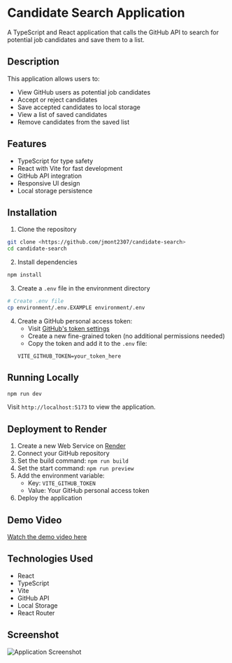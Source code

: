# Candidate Search Application

A TypeScript and React application that calls the GitHub API to search for potential job candidates and save them to a list.

## Description

This application allows users to:
- View GitHub users as potential job candidates
- Accept or reject candidates
- Save accepted candidates to local storage
- View a list of saved candidates
- Remove candidates from the saved list

## Features

- TypeScript for type safety
- React with Vite for fast development
- GitHub API integration
- Responsive UI design
- Local storage persistence

## Installation

1. Clone the repository
```bash
git clone <https://github.com/jmont2307/candidate-search>
cd candidate-search
```

2. Install dependencies
```bash
npm install
```

3. Create a `.env` file in the environment directory
```bash
# Create .env file
cp environment/.env.EXAMPLE environment/.env
```

4. Create a GitHub personal access token:
   - Visit [GitHub's token settings](https://github.com/settings/tokens)
   - Create a new fine-grained token (no additional permissions needed)
   - Copy the token and add it to the `.env` file:
   ```
   VITE_GITHUB_TOKEN=your_token_here
   ```

## Running Locally

```bash
npm run dev
```

Visit `http://localhost:5173` to view the application.

## Deployment to Render

1. Create a new Web Service on [Render](https://render.com/)
2. Connect your GitHub repository
3. Set the build command: `npm run build`
4. Set the start command: `npm run preview`
5. Add the environment variable:
   - Key: `VITE_GITHUB_TOKEN`
   - Value: Your GitHub personal access token
6. Deploy the application

## Demo Video
[Watch the demo video here](putvidhere)

## Technologies Used

- React
- TypeScript
- Vite
- GitHub API
- Local Storage
- React Router

## Screenshot

![Application Screenshot](screenshot.png)

